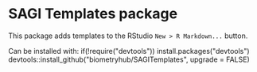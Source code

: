 # SAGI Templates package

This package adds templates to the RStudio `New > R Markdown...` button.

Can be installed with:
if(!require("devtools")) install.packages("devtools") 
devtools::install_github("biometryhub/SAGITemplates", upgrade = FALSE)
